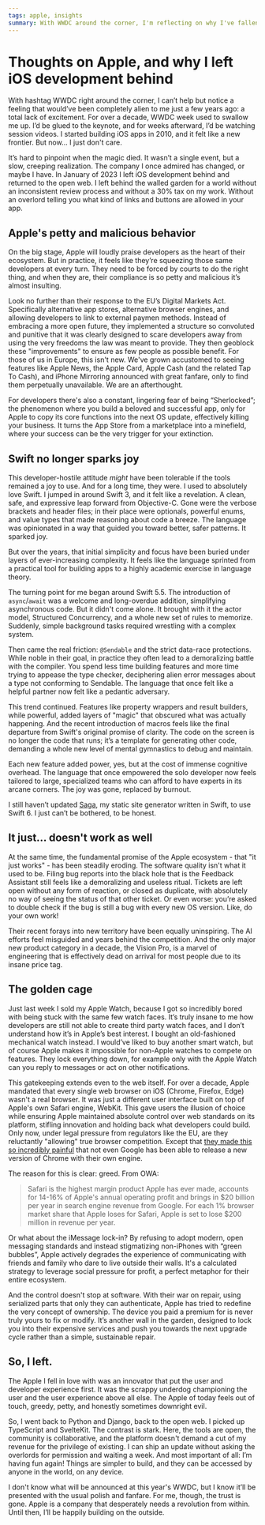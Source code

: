 ```yaml
---
tags: apple, insights
summary: With WWDC around the corner, I'm reflecting on why I've fallen out of love with Apple. After more than a decade of iOS development, the company's anti-developer stance, Swift's growing complexity, and the eroding software quality led me back to the open web.
---
```


# Thoughts on Apple, and why I left iOS development behind
With hashtag WWDC right around the corner, I can’t help but notice a feeling that would’ve been completely alien to me just a few years ago: a total lack of excitement. For over a decade, WWDC week used to swallow me up. I’d be glued to the keynote, and for weeks afterward, I’d be watching session videos. I started building iOS apps in 2010, and it felt like a new frontier. But now... I just don't care.

It’s hard to pinpoint when the magic died. It wasn’t a single event, but a slow, creeping realization. The company I once admired has changed, or maybe I have. In January of 2023 I left iOS development behind and returned to the open web. I left behind the walled garden for a world without an inconsistent review process and without a 30% tax on my work. Without an overlord telling you what kind of links and buttons are allowed in your app.

## Apple's petty and malicious behavior
On the big stage, Apple will loudly praise developers as the heart of their ecosystem. But in practice, it feels like they’re squeezing those same developers at every turn. They need to be forced by courts to do the right thing, and when they are, their compliance is so petty and malicious it’s almost insulting.

Look no further than their response to the EU’s Digital Markets Act. Specifically alternative app stores, alternative browser engines, and allowing developers to link to external paymen methods. Instead of embracing a more open future, they implemented a structure so convoluted and punitive that it was clearly designed to scare developers away from using the very freedoms the law was meant to provide. They then geoblock these "improvements" to ensure as few people as possible benefit. For those of us in Europe, this isn't new. We've grown accustomed to seeing features like Apple News, the Apple Card, Apple Cash (and the related Tap To Cash), and iPhone Mirroring announced with great fanfare, only to find them perpetually unavailable. We are an afterthought.

For developers there's also a constant, lingering fear of being “Sherlocked”; the phenomenon where you build a beloved and successful app, only for Apple to copy its core functions into the next OS update, effectively killing your business. It turns the App Store from a marketplace into a minefield, where your success can be the very trigger for your extinction.

## Swift no longer sparks joy
This developer-hostile attitude *might* have been tolerable if the tools remained a joy to use. And for a long time, they were. I used to absolutely love Swift. I jumped in around Swift 3, and it felt like a revelation. A clean, safe, and expressive leap forward from Objective-C. Gone were the verbose brackets and header files; in their place were optionals, powerful enums, and value types that made reasoning about code a breeze. The language was opinionated in a way that guided you toward better, safer patterns. It sparked joy.

But over the years, that initial simplicity and focus have been buried under layers of ever-increasing complexity. It feels like the language sprinted from a practical tool for building apps to a highly academic exercise in language theory.

The turning point for me began around Swift 5.5. The introduction of `async`/`await` was a welcome and long-overdue addition, simplifying asynchronous code. But it didn't come alone. It brought with it the actor model, Structured Concurrency, and a whole new set of rules to memorize. Suddenly, simple background tasks required wrestling with a complex system.

Then came the real friction: `@Sendable` and the strict data-race protections. While noble in their goal, in practice they often lead to a demoralizing battle with the compiler. You spend less time building features and more time trying to appease the type checker, deciphering alien error messages about a type not conforming to Sendable. The language that once felt like a helpful partner now felt like a pedantic adversary. 

This trend continued. Features like property wrappers and result builders, while powerful, added layers of "magic" that obscured what was actually happening. And the recent introduction of macros feels like the final departure from Swift's original promise of clarity. The code on the screen is no longer the code that runs; it’s a template for generating other code, demanding a whole new level of mental gymnastics to debug and maintain.

Each new feature added power, yes, but at the cost of immense cognitive overhead. The language that once empowered the solo developer now feels tailored to large, specialized teams who can afford to have experts in its arcane corners. The joy was gone, replaced by burnout.

I still haven’t updated [Saga](https://github.com/loopwerk/Saga), my static site generator written in Swift, to use Swift 6. I just can’t be bothered, to be honest.

## It just... doesn't work as well
At the same time, the fundamental promise of the Apple ecosystem - that "it just works" - has been steadily eroding. The software quality isn't what it used to be. Filing bug reports into the black hole that is the Feedback Assistant still feels like a demoralizing and useless ritual. Tickets are left open without any form of reaction, or closed as duplicate, with absolutely no way of seeing the status of that other ticket. Or even worse: you’re asked to double check if the bug is still a bug with every new OS version. Like, do your own work!

Their recent forays into new territory have been equally uninspiring. The AI efforts feel misguided and years behind the competition. And the only major new product category in a decade, the Vision Pro, is a marvel of engineering that is effectively dead on arrival for most people due to its insane price tag.

## The golden cage
Just last week I sold my Apple Watch, because I got so incredibly bored with being stuck with the same few watch faces. It’s truly insane to me how developers are still not able to create third party watch faces, and I don’t understand how it’s in Apple’s best interest. I bought an old-fashioned mechanical watch instead. I would’ve liked to buy another smart watch, but of course Apple makes it impossible for non-Apple watches to compete on features. They lock everything down, for example only with the Apple Watch can you reply to messages or act on other notifications.

This gatekeeping extends even to the web itself. For over a decade, Apple mandated that every single web browser on iOS (Chrome, Firefox, Edge) wasn't a real browser. It was just a different user interface built on top of Apple's own Safari engine, WebKit. This gave users the illusion of choice while ensuring Apple maintained absolute control over web standards on its platform, stifling innovation and holding back what developers could build. Only now, under legal pressure from regulators like the EU, are they reluctantly "allowing" true browser competition. Except that [they made this so incredibly painful](https://open-web-advocacy.org/blog/apples-browser-engine-ban-persists-even-under-the-dma/) that not even Google has been able to release a new version of Chrome with their own engine.

The reason for this is clear: greed. From OWA:

> Safari is the highest margin product Apple has ever made, accounts for 14-16% of Apple's annual operating profit and brings in $20 billion per year in search engine revenue from Google. For each 1% browser market share that Apple loses for Safari, Apple is set to lose $200 million in revenue per year.

Or what about the iMessage lock-in? By refusing to adopt modern, open messaging standards and instead stigmatizing non-iPhones with “green bubbles”, Apple actively degrades the experience of communicating with friends and family who dare to live outside their walls. It's a calculated strategy to leverage social pressure for profit, a perfect metaphor for their entire ecosystem.

And the control doesn't stop at software. With their war on repair, using serialized parts that only they can authenticate, Apple has tried to redefine the very concept of ownership. The device you paid a premium for is never truly yours to fix or modify. It’s another wall in the garden, designed to lock you into their expensive services and push you towards the next upgrade cycle rather than a simple, sustainable repair.

## So, I left.
The Apple I fell in love with was an innovator that put the user and developer experience first. It was the scrappy underdog championing the user and the user experience above all else. The Apple of today feels out of touch, greedy, petty, and honestly sometimes downright evil.

So, I went back to Python and Django, back to the open web. I picked up TypeScript and SvelteKit. The contrast is stark. Here, the tools are open, the community is collaborative, and the platform doesn't demand a cut of my revenue for the privilege of existing. I can ship an update without asking the overlords for permission and waiting a week. And most important of all: I’m having fun again! Things are simpler to build, and they can be accessed by anyone in the world, on any device.

I don't know what will be announced at this year's WWDC, but I know it’ll be presented with the usual polish and fanfare. For me, though, the trust is gone. Apple is a company that desperately needs a revolution from within. Until then, I’ll be happily building on the outside.